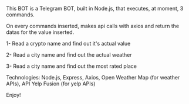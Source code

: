 This BOT is a Telegram BOT, built in Node.js, that executes, at moment, 3 commands.

On every commands inserted, makes api calls with axios and return the datas for the value inserted.

 1- Read a crypto name and find out it's actual value 
 
 2- Read a city name and find out the actual weather
 
 3- Read a city name and find out the most rated place
  
 Technologies: Node.js, Express, Axios, Open Weather Map (for weather APIs), API Yelp Fusion (for yelp APIs)
 
 Enjoy!
